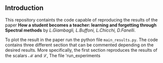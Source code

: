 ## Introduction
This repository containts the code capable of reproducing the results of the paper **How a student becomes a teacher:
learning and forgetting through Spectral methods** by *L.Giambagli, L.Buffoni, L.Chicchi, D.Fanelli*.

To plot the result in the paper run the python file `main_results.py`. The code contains three different section that 
can be commented depending on the desired results. More specifically, the first section reproduces the results of the
scalars $\mathcal{M}$ and $\mathcal{L}$,
The file 'run_experiments